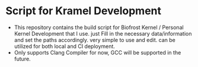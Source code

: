 # Script for Kramel Development

- This repository contains the build script for Biofrost Kernel / Personal Kernel Development that I use. just Fill in the necessary data/information and set the paths accordingly. very simple to use and edit. can be utilized for both local and CI deployment.
- Only supports Clang Compiler for now, GCC will be supported in the future.

